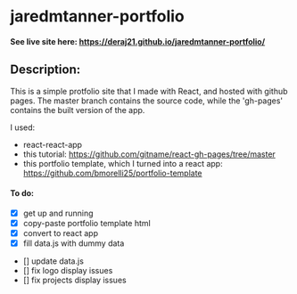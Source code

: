# jaredmtanner-portfolio
#### See live site here: https://deraj21.github.io/jaredmtanner-portfolio/

## Description:
This is a simple protfolio site that I made with React, and hosted with github pages. The master branch contains the source code, while the 'gh-pages' contains the built version of the app.

I used:
- react-react-app
- this tutorial: https://github.com/gitname/react-gh-pages/tree/master
- this portfolio template, which I turned into a react app: https://github.com/bmorelli25/portfolio-template

#### To do:
- [x] get up and running
- [x] copy-paste portfolio template html
- [x] convert to react app
- [x] fill data.js with dummy data
- [] update data.js
- [] fix logo display issues
- [] fix projects display issues
